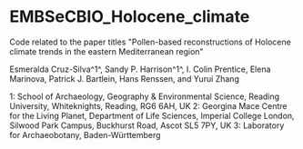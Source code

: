 # EMBSeCBIO_Holocene_climate

Code related to the paper titles "Pollen-based reconstructions of Holocene climate trends in the eastern Mediterranean region"

Esmeralda Cruz-Silva^1^, Sandy P. Harrison^1^, I. Colin Prentice, Elena Marinova, Patrick J. Bartlein, Hans Renssen, and Yurui Zhang

1: School of Archaeology, Geography & Environmental Science, Reading University, Whiteknights, Reading, RG6 6AH, UK 2: Georgina Mace Centre for the Living Planet, Department of Life Sciences, Imperial College London, Silwood Park Campus, Buckhurst Road, Ascot SL5 7PY, UK 3: Laboratory for Archaeobotany, Baden-Württemberg

